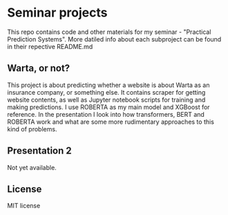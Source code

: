 # Seminar projects
This repo contains code and other materials for my seminar - "Practical Prediction Systems".
More datiled info about each subproject can be found in their repective README.md

## Warta, or not?

This project is about predicting whether a website is about Warta as an insurance company, or something else. It contains 
scraper for getting website contents, as well as Jupyter notebook scripts for training and making predictions. I use
ROBERTA as my main model and XGBoost for reference. In the presentation I look into how transformers, 
BERT and ROBERTA work and what are some more rudimentary approaches to this kind of problems.

## Presentation 2
Not yet available.

## License
MIT license
